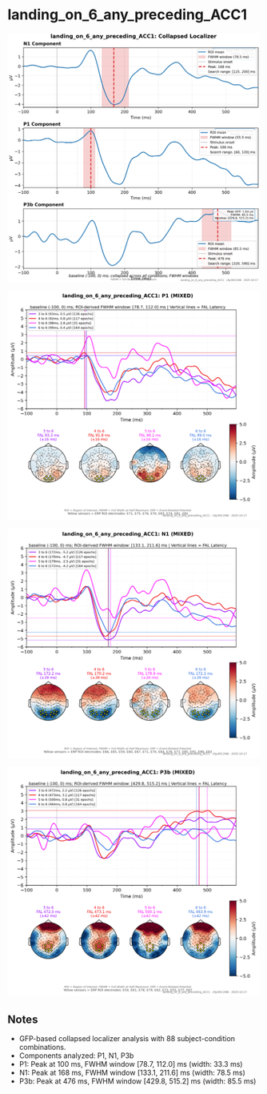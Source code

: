 # landing_on_6_any_preceding_ACC1

![figure](docs/assets/plots/landing_on_6_any_preceding_ACC1/landing_on_6_any_preceding_ACC1-collapsed_localizer.png)

![figure](docs/assets/plots/landing_on_6_any_preceding_ACC1/landing_on_6_any_preceding_ACC1-P1.png)

![figure](docs/assets/plots/landing_on_6_any_preceding_ACC1/landing_on_6_any_preceding_ACC1-N1.png)

![figure](docs/assets/plots/landing_on_6_any_preceding_ACC1/landing_on_6_any_preceding_ACC1-P3b.png)


## Notes

- GFP-based collapsed localizer analysis with 88 subject-condition combinations.
- Components analyzed: P1, N1, P3b
- P1: Peak at 100 ms, FWHM window [78.7, 112.0] ms (width: 33.3 ms)
- N1: Peak at 168 ms, FWHM window [133.1, 211.6] ms (width: 78.5 ms)
- P3b: Peak at 476 ms, FWHM window [429.8, 515.2] ms (width: 85.5 ms)
